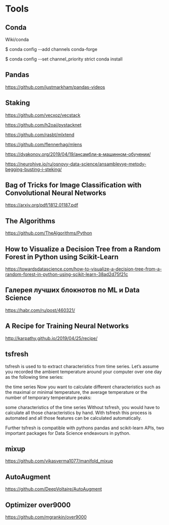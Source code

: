 # Tools

## Conda
Wiki/conda

$ conda config --add channels conda-forge

$ conda config --set channel_priority strict conda install

## Pandas

https://github.com/justmarkham/pandas-videos

## Staking

https://github.com/vecxoz/vecstack

https://github.com/h2oai/pystacknet

https://github.com/rasbt/mlxtend

https://github.com/flennerhag/mlens

https://dyakonov.org/2019/04/19/ансамбли-в-машинном-обучении/

https://neurohive.io/ru/osnovy-data-science/ansamblevye-metody-begging-busting-i-steking/

## Bag of Tricks for Image Classification with Convolutional Neural Networks

https://arxiv.org/pdf/1812.01187.pdf

## The Algorithms

https://github.com/TheAlgorithms/Python

## How to Visualize a Decision Tree from a Random Forest in Python using Scikit-Learn

https://towardsdatascience.com/how-to-visualize-a-decision-tree-from-a-random-forest-in-python-using-scikit-learn-38ad2d75f21c

## Галерея лучших блокнотов по ML и Data Science

https://habr.com/ru/post/460321/

## A Recipe for Training Neural Networks

http://karpathy.github.io/2019/04/25/recipe/

## tsfresh

tsfresh is used to to extract characteristics from time series. Let’s assume you recorded the ambient temperature around your computer over one day as the following time series:

the time series
Now you want to calculate different characteristics such as the maximal or minimal temperature, the average temperature or the number of temporary temperature peaks:

some characteristics of the time series
Without tsfresh, you would have to calculate all those characteristics by hand. With tsfresh this process is automated and all those features can be calculated automatically.

Further tsfresh is compatible with pythons pandas and scikit-learn APIs, two important packages for Data Science endeavours in python.

## mixup

https://github.com/vikasverma1077/manifold_mixup

## AutoAugment

https://github.com/DeepVoltaire/AutoAugment

## Optimizer over9000
https://github.com/mgrankin/over9000
